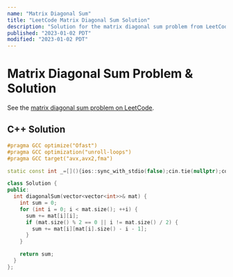 ```yaml
---
name: "Matrix Diagonal Sum"
title: "LeetCode Matrix Diagonal Sum Solution"
description: "Solution for the matrix diagonal sum problem from LeetCode."
published: "2023-01-02 PDT"
modified: "2023-01-02 PDT"
---
```


# Matrix Diagonal Sum Problem & Solution

See the [matrix diagonal sum problem on LeetCode](https://leetcode.com/problems/matrix-diagonal-sum).

## C++ Solution

```cpp
#pragma GCC optimize("Ofast")
#pragma GCC optimization("unroll-loops")
#pragma GCC target("avx,avx2,fma")

static const int _=[](){ios::sync_with_stdio(false);cin.tie(nullptr);cout.tie(nullptr);return 0;}();

class Solution {
public:
  int diagonalSum(vector<vector<int>>& mat) {
    int sum = 0;
    for (int i = 0; i < mat.size(); ++i) {
      sum += mat[i][i];
      if (mat.size() % 2 == 0 || i != mat.size() / 2) {
        sum += mat[i][mat[i].size() - i - 1];
      }
    }

    return sum;
  }
};
```
